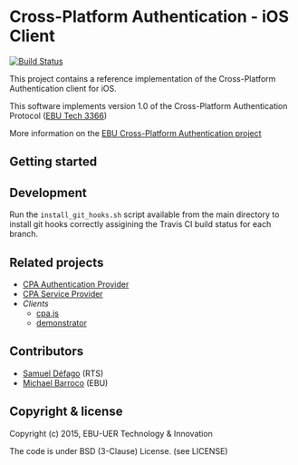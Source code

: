 # Cross-Platform Authentication - iOS Client

[![Build Status](https://img.shields.io/travis/ebu/cpa-ios/feature/authentication.svg?style=flat)](https://travis-ci.org/ebu/cpa-ios)

This project contains a reference implementation of the Cross-Platform Authentication client for iOS.

This software implements version 1.0 of the Cross-Platform Authentication Protocol ([EBU Tech 3366](https://tech.ebu.ch/docs/tech/tech3366.pdf))

More information on the [EBU Cross-Platform Authentication project](http://tech.ebu.ch/cpa)


## Getting started


## Development

Run the `install_git_hooks.sh` script available from the main directory to install git hooks correctly assigining the Travis CI build status for each branch.

## Related projects

* [CPA Authentication Provider](https://github.com/ebu/cpa-auth-provider)
* [CPA Service Provider](https://github.com/ebu/cpa-service-provider)
* *Clients*
  * [cpa.js](https://github.com/ebu/cpa-js)
  * [demonstrator](https://github.com/ebu/cpa-client)


## Contributors

* [Samuel Défago](https://github.com/defagos) (RTS)
* [Michael Barroco](https://github.com/barroco) (EBU)


## Copyright & license

Copyright (c) 2015, EBU-UER Technology & Innovation

The code is under BSD (3-Clause) License. (see LICENSE)
